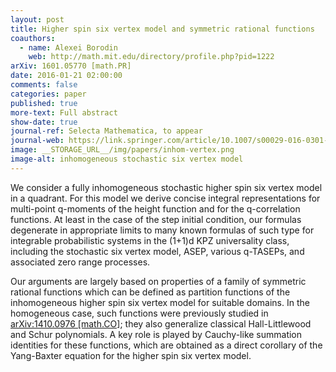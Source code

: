 ```yaml
---
layout: post
title: Higher spin six vertex model and symmetric rational functions
coauthors:
  - name: Alexei Borodin
    web: http://math.mit.edu/directory/profile.php?pid=1222
arXiv: 1601.05770 [math.PR]
date: 2016-01-21 02:00:00
comments: false
categories: paper
published: true
more-text: Full abstract
show-date: true
journal-ref: Selecta Mathematica, to appear
journal-web: https://link.springer.com/article/10.1007/s00029-016-0301-7
image: __STORAGE_URL__/img/papers/inhom-vertex.png
image-alt: inhomogeneous stochastic six vertex model
---
```


We consider a fully inhomogeneous stochastic higher spin six vertex model in a quadrant. For this model we derive concise integral representations for multi-point q-moments of the height function and for the q-correlation functions. At least in the case of the step initial condition, our formulas degenerate in appropriate limits to many known formulas of such type for integrable probabilistic systems in the (1+1)d KPZ universality class, including the stochastic six vertex model, ASEP, various q-TASEPs, and associated zero range processes.<!--more-->

Our arguments are largely based on properties of a family of symmetric rational functions which can be defined as partition functions of the inhomogeneous higher spin six vertex model for suitable domains. In the homogeneous case, such functions were previously studied in [arXiv:1410.0976 [math.CO]](https://arxiv.org/abs/1410.0976); they also generalize classical Hall-Littlewood and Schur polynomials. A key role is played by Cauchy-like summation identities for these functions, which are obtained as a direct corollary of the Yang-Baxter equation for the higher spin six vertex model.
